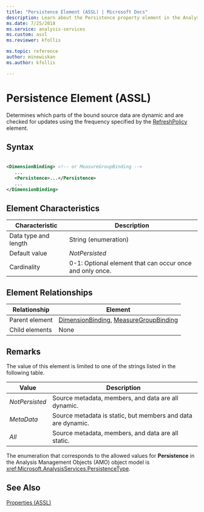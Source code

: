 ```yaml
---
title: "Persistence Element (ASSL) | Microsoft Docs"
description: Learn about the Persistence property element in the Analysis Services Scripting Language (ASSL) schema.
ms.date: 7/25/2018
ms.service: analysis-services
ms.custom: assl
ms.reviewer: kfollis

ms.topic: reference
author: minewiskan
ms.author: kfollis

---
```

# Persistence Element (ASSL)

  Determines which parts of the bound source data are dynamic and are checked for updates using the frequency specified by the [RefreshPolicy](refreshpolicy-element-assl.md) element.  
  
## Syntax  
  
```xml  
  
<DimensionBinding> <!-- or MeasureGroupBinding -->  
   ...  
   <Persistence>...</Persistence>  
   ...  
</DimensionBinding>  
```  
  
## Element Characteristics  
  
|Characteristic|Description|  
|--------------------|-----------------|  
|Data type and length|String (enumeration)|  
|Default value|*NotPersisted*|  
|Cardinality|0-1: Optional element that can occur once and only once.|  
  
## Element Relationships  
  
|Relationship|Element|  
|------------------|-------------|  
|Parent element|[DimensionBinding](../data-type/dimensionbinding-data-type-assl.md), [MeasureGroupBinding](../data-type/measuregroupbinding-data-type-assl.md)|  
|Child elements|None|  
  
## Remarks  
 The value of this element is limited to one of the strings listed in the following table.  
  
|Value|Description|  
|-----------|-----------------|  
|*NotPersisted*|Source metadata, members, and data are all dynamic.|  
|*MetaData*|Source metadata is static, but members and data are dynamic.|  
|*All*|Source metadata, members, and data are all static.|  
  
 The enumeration that corresponds to the allowed values for **Persistence** in the Analysis Management Objects (AMO) object model is <xref:Microsoft.AnalysisServices.PersistenceType>.  
  
## See Also  
 [Properties &#40;ASSL&#41;](properties-assl.md)  
  
  

